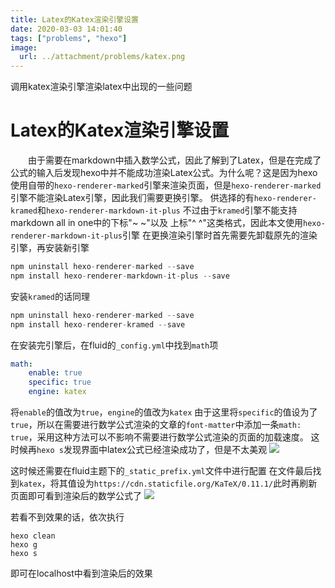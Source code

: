 ```yaml
---
title: Latex的Katex渲染引擎设置
date: 2020-03-03 14:01:40
tags: ["problems", "hexo"]
image:
  url: ../attachment/problems/katex.png
---
```

调用katex渲染引擎渲染latex中出现的一些问题
<!-- more -->

# Latex的Katex渲染引擎设置
&emsp;&emsp;由于需要在markdown中插入数学公式，因此了解到了Latex，但是在完成了公式的输入后发现hexo中并不能成功渲染Latex公式。为什么呢？这是因为hexo使用自带的`hexo-renderer-marked`引擎来渲染页面，但是`hexo-renderer-marked`引擎不能渲染Latex引擎，因此我们需要更换引擎。
供选择的有`hexo-renderer-kramed`和`hexo-renderer-markdown-it-plus`
不过由于`kramed`引擎不能支持markdown all in one中的下标"~ ~"以及 上标"^ ^"这类格式，因此本文使用`hexo-renderer-markdown-it-plus`引擎
在更换渲染引擎时首先需要先卸载原先的渲染引擎，再安装新引擎
``` js
npm uninstall hexo-renderer-marked --save
npm install hexo-renderer-markdown-it-plus --save
```
安装`kramed`的话同理
``` js
npm uninstall hexo-renderer-marked --save
npm install hexo-renderer-kramed --save
```

在安装完引擎后，在fluid的`_config.yml`中找到`math`项
``` yml
math: 
    enable: true
    specific: true 
    engine: katex  
```
将`enable`的值改为`true`，`engine`的值改为`katex`
由于这里将`specific`的值设为了`true`，所以在需要进行数学公式渲染的文章的`font-matter`中添加一条`math: true`，采用这种方法可以不影响不需要进行数学公式渲染的页面的加载速度。
这时候再`hexo s`发现界面中latex公式已经渲染成功了，但是不太美观
![](/img/problems/bad-katex.jpg)

这时候还需要在fluid主题下的`_static_prefix.yml`文件中进行配置
在文件最后找到`katex`，将其值设为`https://cdn.staticfile.org/KaTeX/0.11.1/`此时再刷新页面即可看到渲染后的数学公式了
![](/img/problems/good-katex.png)

若看不到效果的话，依次执行
``` git 
hexo clean
hexo g
hexo s
```
即可在localhost中看到渲染后的效果